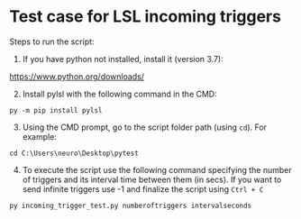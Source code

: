 # Test case for LSL incoming triggers

Steps to run the script:

1. If you have python not installed, install it (version 3.7): 

https://www.python.org/downloads/

2. Install pylsl with the following command in the CMD:

```py -m pip install pylsl```

3. Using the CMD prompt, go to the script folder path (using ```cd```). For example:

```cd C:\Users\neuro\Desktop\pytest```

4. To execute the script use the following command specifying the number of triggers and its interval time between them (in secs). If you want to send infinite triggers use -1 and finalize the script using ```Ctrl + C```

```py incoming_trigger_test.py numberoftriggers intervalseconds```
